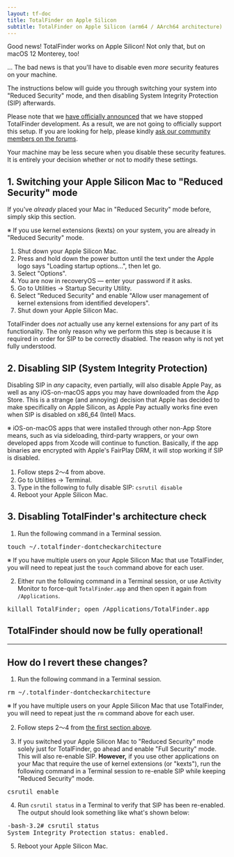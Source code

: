 ```yaml
---
layout: tf-doc
title: TotalFinder on Apple Silicon
subtitle: TotalFinder on Apple Silicon (arm64 / AArch64 architecture)
---
```


Good news! TotalFinder works on Apple Silicon! Not only that, but on macOS 12 Monterey, too!

… The bad news is that you'll have to disable even _more_ security features on your machine.

The instructions below will guide you through switching your system into "Reduced Security" mode, and then disabling System Integrity Protection (SIP) afterwards.

<p class="info-box compatibility">
Please note that we <a href="https://blog.binaryage.com/totalfinder-totalspaces-future">have officially announced</a> that we have stopped TotalFinder development. As a result, we are not going to officially support this setup. If you are looking for help, please kindly <a href="https://discuss.binaryage.com/">ask our community members on the forums</a>.
</p>

<p class="info-box exclamation">
Your machine may be less secure when you disable these security features. It is entirely your decision whether or not to modify these settings.
</p>

## 1. Switching your Apple Silicon Mac to "Reduced Security" mode

If you've _already_ placed your Mac in "Reduced Security" mode before, simply skip this section.

※ If you use kernel extensions (kexts) on your system, you are already in "Reduced Security" mode.

1. Shut down your Apple Silicon Mac.
2. Press and hold down the power button until the text under the Apple logo says "Loading startup options…", then let go.
3. Select "Options".
4. You are now in recoveryOS — enter your password if it asks.
5. Go to Utilities → Startup Security Utility.
6. Select "Reduced Security" and enable "Allow user management of kernel extensions from identified developers".
7. Shut down your Apple Silicon Mac.

<p class="info-box compatibility">
TotalFinder does <i>not</i> actually use any kernel extensions for any part of its functionality. The only reason why we perform this step is because it is required in order for SIP to be correctly disabled. The reason why is not yet fully understood.
</p>

## 2. Disabling SIP (System Integrity Protection)

<p class="info-box exclamation">
Disabling SIP in <i>any</i> capacity, even partially, will also disable Apple Pay, as well as any iOS-on-macOS apps you may have downloaded from the App Store. This is a strange (and annoying) decision that Apple has decided to make specifically on Apple Silicon, as Apple Pay actually works fine even when SIP is disabled on x86_64 (Intel) Macs.
</p>

<p class="info-box compatibility">
※ iOS-on-macOS apps that were installed through other non-App Store means, such as via sideloading, third-party wrappers, or your own developed apps from Xcode will continue to function. Basically, if the app binaries are encrypted with Apple's FairPlay DRM, it will stop working if SIP is disabled.
</p>

1. Follow steps 2〜4 from above.
2. Go to Utilities → Terminal.
3. Type in the following to fully disable SIP: `csrutil disable`
4. Reboot your Apple Silicon Mac.

## 3. Disabling TotalFinder's architecture check

1. Run the following command in a Terminal session.
<pre class="terminal">
touch ~/.totalfinder-dontcheckarchitecture
</pre>

※ If you have multiple users on your Apple Silicon Mac that use TotalFinder, you will need to repeat just the `touch` command above for each user.

2. Either run the following command in a Terminal session, or use Activity Monitor to force-quit `TotalFinder.app` and then open it again from `/Applications`.
<pre class="terminal">
killall TotalFinder; open /Applications/TotalFinder.app
</pre>

## TotalFinder should now be fully operational!

---

## How do I revert these changes?

1. Run the following command in a Terminal session.
<pre class="terminal">
rm ~/.totalfinder-dontcheckarchitecture
</pre>

※ If you have multiple users on your Apple Silicon Mac that use TotalFinder, you will need to repeat just the `rm` command above for each user.

2. Follow steps 2〜4 from [the first section above](#mark-1-switch-your-apple-silicon-mac-to-reduced-security-mode).

3. If you switched your Apple Silicon Mac to "Reduced Security" mode solely just for TotalFinder, go ahead and enable "Full Security" mode. This will also re-enable SIP. **However,** if you use other applications on your Mac that require the use of kernel extensions (or "kexts"), run the following command in a Terminal session to re-enable SIP while keeping "Reduced Security" mode.
<pre class="terminal">
csrutil enable
</pre>

4. Run `csrutil status` in a Terminal to verify that SIP has been re-enabled. The output should look something like what's shown below:
<pre class="terminal">
-bash-3.2# csrutil status
System Integrity Protection status: enabled.
</pre>

5. Reboot your Apple Silicon Mac.
